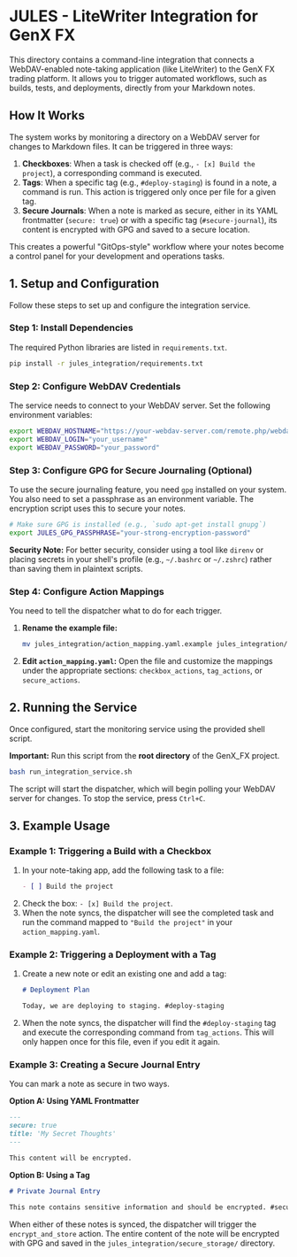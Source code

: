 # JULES - LiteWriter Integration for GenX FX

This directory contains a command-line integration that connects a WebDAV-enabled note-taking application (like LiteWriter) to the GenX FX trading platform. It allows you to trigger automated workflows, such as builds, tests, and deployments, directly from your Markdown notes.

## How It Works

The system works by monitoring a directory on a WebDAV server for changes to Markdown files. It can be triggered in three ways:

1.  **Checkboxes**: When a task is checked off (e.g., `- [x] Build the project`), a corresponding command is executed.
2.  **Tags**: When a specific tag (e.g., `#deploy-staging`) is found in a note, a command is run. This action is triggered only once per file for a given tag.
3.  **Secure Journals**: When a note is marked as secure, either in its YAML frontmatter (`secure: true`) or with a specific tag (`#secure-journal`), its content is encrypted with GPG and saved to a secure location.

This creates a powerful "GitOps-style" workflow where your notes become a control panel for your development and operations tasks.

## 1. Setup and Configuration

Follow these steps to set up and configure the integration service.

### Step 1: Install Dependencies

The required Python libraries are listed in `requirements.txt`.

```bash
pip install -r jules_integration/requirements.txt
```

### Step 2: Configure WebDAV Credentials

The service needs to connect to your WebDAV server. Set the following environment variables:

```bash
export WEBDAV_HOSTNAME="https://your-webdav-server.com/remote.php/webdav/"
export WEBDAV_LOGIN="your_username"
export WEBDAV_PASSWORD="your_password"
```

### Step 3: Configure GPG for Secure Journaling (Optional)

To use the secure journaling feature, you need `gpg` installed on your system. You also need to set a passphrase as an environment variable. The encryption script uses this to secure your notes.

```bash
# Make sure GPG is installed (e.g., `sudo apt-get install gnupg`)
export JULES_GPG_PASSPHRASE="your-strong-encryption-password"
```
**Security Note:** For better security, consider using a tool like `direnv` or placing secrets in your shell's profile (e.g., `~/.bashrc` or `~/.zshrc`) rather than saving them in plaintext scripts.

### Step 4: Configure Action Mappings

You need to tell the dispatcher what to do for each trigger.

1.  **Rename the example file:**
    ```bash
    mv jules_integration/action_mapping.yaml.example jules_integration/action_mapping.yaml
    ```
2.  **Edit `action_mapping.yaml`:**
    Open the file and customize the mappings under the appropriate sections: `checkbox_actions`, `tag_actions`, or `secure_actions`.

## 2. Running the Service

Once configured, start the monitoring service using the provided shell script.

**Important:** Run this script from the **root directory** of the GenX_FX project.

```bash
bash run_integration_service.sh
```

The script will start the dispatcher, which will begin polling your WebDAV server for changes. To stop the service, press `Ctrl+C`.

## 3. Example Usage

### Example 1: Triggering a Build with a Checkbox

1.  In your note-taking app, add the following task to a file:
    ```markdown
    - [ ] Build the project
    ```
2.  Check the box: `- [x] Build the project`.
3.  When the note syncs, the dispatcher will see the completed task and run the command mapped to `"Build the project"` in your `action_mapping.yaml`.

### Example 2: Triggering a Deployment with a Tag

1.  Create a new note or edit an existing one and add a tag:
    ```markdown
    # Deployment Plan

    Today, we are deploying to staging. #deploy-staging
    ```
2.  When the note syncs, the dispatcher will find the `#deploy-staging` tag and execute the corresponding command from `tag_actions`. This will only happen once for this file, even if you edit it again.

### Example 3: Creating a Secure Journal Entry

You can mark a note as secure in two ways.

**Option A: Using YAML Frontmatter**
```markdown
---
secure: true
title: 'My Secret Thoughts'
---

This content will be encrypted.
```

**Option B: Using a Tag**
```markdown
# Private Journal Entry

This note contains sensitive information and should be encrypted. #secure-journal
```

When either of these notes is synced, the dispatcher will trigger the `encrypt_and_store` action. The entire content of the note will be encrypted with GPG and saved in the `jules_integration/secure_storage/` directory.